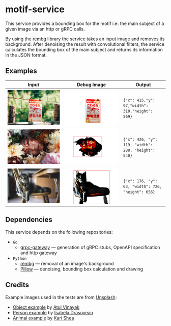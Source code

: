 # motif-service

This service provides a bounding box for the motif i.e. the main subject of a given image via an http or gRPC calls.

By using the [rembg](https://github.com/danielgatis/rembg#rembg) library the service takes an input image and removes its background.
After denoising the result with convolutional filters, the service calculates the bounding box of the main subject and returns its information in the JSON format.

## Examples

| Input                                      | Debug Image                                       | Output                                              |
| ------------------------------------------ | ------------------------------------------------- | --------------------------------------------------- |
| ![Input image](./docs/examples/obj.jpg)    | ![Output image](./docs/examples/obj_debug.png)    | `{"x": 415,"y": 97,"width": 310,"height": 569}`     |
| ![Input image](./docs/examples/person.jpg) | ![Output image](./docs/examples/person_debug.png) | `{"x": 426, "y": 119, "width": 288, "height": 540}` |
| ![Input image](./docs/examples/animal.jpg) | ![Output image](./docs/examples/animal_debug.png) | `{"x": 176, "y": 63, "width": 726, "height": 656}`  |

## Dependencies

This service depends on the following repositories:

- `Go`
  - [grpc-gateway](https://github.com/grpc-ecosystem/grpc-gateway#grpc-gateway) — generation of gRPC stubs, OpenAPI specification and http gateway
- `Python`
  - [rembg](https://github.com/danielgatis/rembg#rembg) — removal of an image's background
  - [Pillow](https://github.com/python-pillow/Pillow#pillow) — denoising, bounding box calculation and drawing

## Credits

Example images used in the tests are from [Unsplash](https://unsplash.com/):

- [Object example](./docs/examples/obj.jpg) by [Atul Vinayak](https://unsplash.com/@atulvi?utm_content=creditCopyText&utm_medium=referral&utm_source=unsplash)
- [Person example](./docs/examples/person.jpg) by [Isabela Drasovean](https://unsplash.com/@isabeladrasovean?utm_content=creditCopyText&utm_medium=referral&utm_source=unsplash)
- [Animal example](./docs/examples/animal.jpg) by [Kari Shea](https://unsplash.com/@karishea?utm_content=creditCopyText&utm_medium=referral&utm_source=unsplash)
